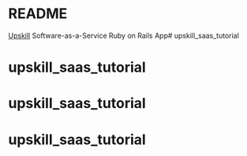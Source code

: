 # README

[Upskill](http://upskillcourse.com) Software-as-a-Service Ruby on Rails App# upskill_saas_tutorial
# upskill_saas_tutorial
# upskill_saas_tutorial
# upskill_saas_tutorial
